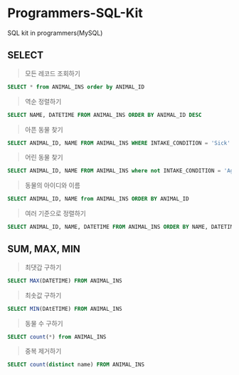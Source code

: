 # Programmers-SQL-Kit
SQL kit in programmers(MySQL)

## SELECT
> 모든 레코드 조회하기
```SQL
SELECT * from ANIMAL_INS order by ANIMAL_ID
```
> 역순 정렬하기
```SQL
SELECT NAME, DATETIME FROM ANIMAL_INS ORDER BY ANIMAL_ID DESC
```
> 아픈 동물 찾기
```SQL
SELECT ANIMAL_ID, NAME FROM ANIMAL_INS WHERE INTAKE_CONDITION = 'Sick' ORDER BY ANIMAL_ID
```
> 어린 동물 찾기
```SQL
SELECT ANIMAL_ID, NAME FROM ANIMAL_INS where not INTAKE_CONDITION = 'Aged' ORDER BY ANIMAL_ID
```

> 동물의 아이디와 이름
```SQL
SELECT ANIMAL_ID, NAME from ANIMAL_INS ORDER BY ANIMAL_ID
```

> 여러 기준으로 정렬하기
```SQL
SELECT ANIMAL_ID, NAME, DATETIME FROM ANIMAL_INS ORDER BY NAME, DATETIME DESC
```
## SUM, MAX, MIN
> 최댓갑 구하기
```SQL
SELECT MAX(DATETIME) FROM ANIMAL_INS
```
> 최솟값 구하기
```SQL
SELECT MIN(DAtETIME) FROM ANIMAL_INS
```
> 동물 수 구하기
```SQL
SELECT count(*) from ANIMAL_INS
```
> 중복 제거하기
```SQL
SELECT count(distinct name) FROM ANIMAL_INS
```
